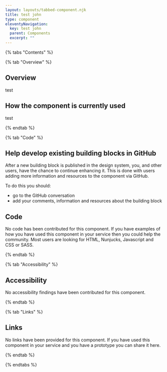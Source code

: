```yaml
---
layout: layouts/tabbed-component.njk
title: test john
type: component
eleventyNavigation:
  key: test john
  parent: Components
  excerpt: ""
---
```


{% tabs "Contents" %}

{% tab "Overview" %}

## Overview

test

## How the component is currently used

test

{% endtab %}

{% tab "Code" %}

## Help develop existing building blocks in GitHub

After a new building block is published in the design system, you, and other users, have the chance to continue enhancing it. This is done with users adding more information and resources to the component via GitHub.

To do this you should:

- go to the GitHub conversation
- add your comments, information and resources about the building block

## Code

No code has been contributed for this component. If you have examples of how you have used this component in your service then you could help the community. Most users are looking for HTML, Nunjucks, Javascript and CSS or SASS.


{% endtab %}

{% tab "Accessibility" %}

## Accessibility

No accessibility findings have been contributed for this component.


{% endtab %}

{% tab "Links" %}

## Links

No links have been provided for this component. If you have used this component in your service and you have a prototype you can share it here.


{% endtab %}

{% endtabs %}
